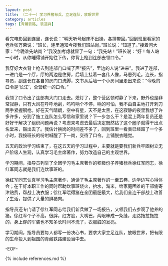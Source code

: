 ```yaml
---
layout: post
title: （二十一）学习养猪标兵，立足连队，放眼世界
category: articles
tags: [青藏铁路, 铁道兵]
---
```


看完电影回到连里，连长说：“明天听号起床不出操，各排带回。”回到班里看家的老兵张万荣说：“班长，连里通知今夜我们班站岗。”班长说：“知道了。”接着问大家：“今晚谁先站岗？”我没加考虑就冒了一句：“我先站！”班长说：“好！每人站一小时，从你睡得铺开始往下传，你背上枪到连部去领口令。”

我穿好大衣背上枪去到连部门口喊了声“报告”，里边的人说“进来”。我进了连部，一进门是一个厅，厅的两边是住房，后墙上挂着一套伟人像，马恩列毛。连长，指导员，副连长在各自的房门口洗脚，文书从后墙一个小房间里走出来说：“今晚的口令是‘长江’，全营统一的口令。”

我领了口令出了连部向大门口走去。熄灯了，整个营区顿时静了下来，野外也是非常寂静，只有大风在呼呼地刮，呜呜响个不停，响的可怕，我不由自主地打开刺刀两手紧握钢枪。好在天气晴朗，空中有星，天不是太黑，在这寂静的夜里我想了许多许多，分到了施工连队怎么写信和家里说？下一步怎么干？是混上两年复员还是好好干解决了组织问题再说？考虑来考虑去最后决定既然钻了这个圈子就得干出点名堂来，豁出去了。我估计换岗的时间差不多了，回到班里一看表已经超了一个多小时，我按班长的吩咐喊醒了下一岗，交待了口令。上铺脱衣睡觉。

五天的政治学习结束了，在这五天的学习过程中，主要就是要我们新兵牢固树立无产阶级人生观，认真学习毛主席著作，努力改造自己的主观世界。

学习期间，指导员列举了全团学习毛主席著作的积极份子养猪标兵徐红军同志，徐红军同志就是我们连炊事班的。

徐红军同志认真学习毛主席著作，通读了毛主席著作的一至五卷，边学边写心得体会；在干好本职工作的同时帮助炊事班烧火，抬水，淘米，给家庭困难的干部偷寄津贴费，帮战士洗衣服；徐红军喂得猪在全团最肥最大，给我们全连干部战士改善了生活，提供了大量的鲜猪肉。

指导员还专门请了徐红军同志给我们新兵做了一场报告，又领我们去参观了他养的猪。徐红军个子不高，很胖，红方脸，大嘴巴，两眼眯成一条缝，走路拖拉拖拉的，身上穿的军装也不知多长时间不洗了，衣服脏的发亮。

学习期间，指导员要每人都写一份决心书，要求大家立足连队，放眼世界，把有限的生命投入到祖国的青藏铁路建设当中去。

-EOF-

{% include references.md %}
